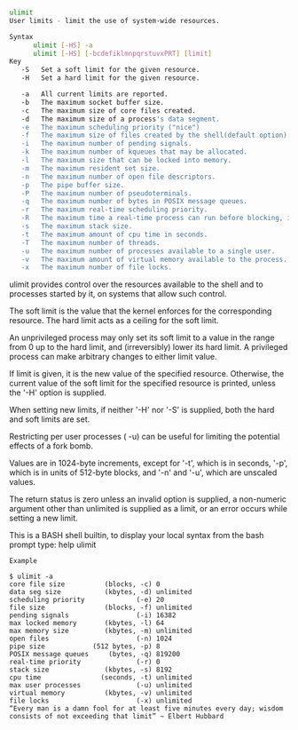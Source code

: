``` sh

ulimit
User limits - limit the use of system-wide resources.

Syntax
      ulimit [-HS] -a
      ulimit [-HS] [-bcdefiklmnpqrstuvxPRT] [limit]
Key
   -S   Set a soft limit for the given resource.
   -H   Set a hard limit for the given resource.

   -a   All current limits are reported.
   -b   The maximum socket buffer size.
   -c   The maximum size of core files created. 
   -d   The maximum size of a process's data segment.
   -e   The maximum scheduling priority ("nice") 
   -f   The maximum size of files created by the shell(default option).
   -i   The maximum number of pending signals.
   -k   The maximum number of kqueues that may be allocated.
   -l   The maximum size that can be locked into memory. 
   -m   The maximum resident set size. 
   -n   The maximum number of open file descriptors. 
   -p   The pipe buffer size.
   -P   The maximum number of pseudoterminals.
   -q   The maximum number of bytes in POSIX message queues.
   -r   The maximum real-time scheduling priority.
   -R   The maximum time a real-time process can run before blocking, in microseconds.
   -s   The maximum stack size. 
   -t   The maximum amount of cpu time in seconds.
   -T   The maximum number of threads.
   -u   The maximum number of processes available to a single user.
   -v   The maximum amount of virtual memory available to the process.
   -x   The maximum number of file locks.
```
ulimit provides control over the resources available to the shell and to processes started by it, on systems that allow such control.

The soft limit is the value that the kernel enforces for the corresponding resource. The hard limit acts as a ceiling for the soft limit.

An unprivileged process may only set its soft limit to a value in the range from 0 up to the hard limit, and (irreversibly) lower its hard limit. A privileged process can make arbitrary changes to either limit value.

If limit is given, it is the new value of the specified resource. Otherwise, the current value of the soft limit for the specified resource is printed, unless the '-H' option is supplied.

When setting new limits, if neither '-H' nor '-S' is supplied, both the hard and soft limits are set.

Restricting per user processes ( -u) can be useful for limiting the potential effects of a fork bomb.

Values are in 1024-byte increments, except for '-t', which is in seconds, '-p', which is in units of 512-byte blocks, and '-n' and '-u', which are unscaled values.

The return status is zero unless an invalid option is supplied, a non-numeric argument other than unlimited is supplied as a limit, or an error occurs while setting a new limit.

This is a BASH shell builtin, to display your local syntax from the bash prompt type: help ulimit

```
Example

$ ulimit -a
core file size          (blocks, -c) 0
data seg size           (kbytes, -d) unlimited
scheduling priority             (-e) 20
file size               (blocks, -f) unlimited
pending signals                 (-i) 16382
max locked memory       (kbytes, -l) 64
max memory size         (kbytes, -m) unlimited
open files                      (-n) 1024
pipe size            (512 bytes, -p) 8
POSIX message queues     (bytes, -q) 819200
real-time priority              (-r) 0
stack size              (kbytes, -s) 8192
cpu time               (seconds, -t) unlimited
max user processes              (-u) unlimited
virtual memory          (kbytes, -v) unlimited
file locks                      (-x) unlimited
“Every man is a damn fool for at least five minutes every day; wisdom consists of not exceeding that limit” ~ Elbert Hubbard

```